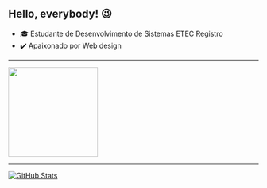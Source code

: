 ## Hello, everybody! :wink:

- :mortar_board: Estudante de Desenvolvimento de Sistemas ETEC Registro 
- ✔️ Apaixonado por Web design

<hr>
<a href="https://github.com/guilhermexmada/guilhermexmada">
<img height="180em" src="https://github-readme-stats.vercel.app/api/top-langs/?username=guilhermexmada&layout=compact&langs_count=7&theme=dracula"/>
</a>
<hr>
<a href="https://github.com/guilhermexmada/guilhermexmada">
<img align="center" src="https://github-readme-stats.vercel.app/api?username=guilhermexmada&show_icons=true&line_height=27&theme=dracula" alt="GitHub Stats"/>
</a>
